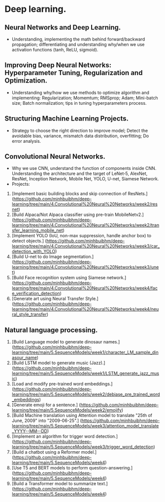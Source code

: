 # Deep learning.
## Neural Networks and Deep Learning.
- Understanding, implementing the math behind forward/backward propagation; differentiating and understanding why/when we use activation functions (tanh, ReLU, sigmoid).
## Improving Deep Neural Networks: Hyperparameter Tuning, Regularization and Optimization.
- Understanding why/how we use methods to optimize algorithm and implementing: Regularization; Momemtum; RMSprop; Adam; Mini-batch size; Batch normalization; tips in tuning hyperparameters process.
## Structuring Machine Learning Projects.
- Strategy to choose the right direction to improve model; Detect the avoidable bias, variance, mismatch data distribution, overfitting; Do error analysis.
## Convolutional Neural Networks.
- Why we use CNN, understand the function of components inside CNN. Understanding the architecture and the target of LeNet‑5, AlexNet, ResNet, Inception Network, Mobile Net, YOLO, U-net, Siamese Network.
- Projects:
1. [Implement basic building blocks and skip connection of ResNets.] (https://github.com/minhbuibhm/deep-learning/tree/main/4.Convolutional%20Neural%20Networks/week2/resnet)
2. [Build Alpaca/Not Alpaca classifier using pre-train MobileNetv2.] (https://github.com/minhbuibhm/deep-learning/tree/main/4.Convolutional%20Neural%20Networks/week2/transfer_learning_mobile_net)
3. [Implement YOLO (IoU, non-max suppression, handle anchor box) to detect objects.] (https://github.com/minhbuibhm/deep-learning/tree/main/4.Convolutional%20Neural%20Networks/week3/car_detection_with_YOLO)
4. [Build U-net to do Image segmentation.] (https://github.com/minhbuibhm/deep-learning/tree/main/4.Convolutional%20Neural%20Networks/week3/unet)
5. [Build Face recognition system using Siamese network.] (https://github.com/minhbuibhm/deep-learning/tree/main/4.Convolutional%20Neural%20Networks/week4/face_verification_detection)
6. [Generate art using Neural Transfer Style.] (https://github.com/minhbuibhm/deep-learning/tree/main/4.Convolutional%20Neural%20Networks/week4/neural_style_transfer)
## Natural language processing.
1. [Build Language model to generate dinosaur names.] (https://github.com/minhbuibhm/deep-learning/tree/main/5.SequenceModels/week1/character_LM_sample_dinasour_name)
2. [Build LSTM model to generate music (Jazz).] (https://github.com/minhbuibhm/deep-learning/tree/main/5.SequenceModels/week1/LSTM_generate_jazz_music)
3. [Load and modify pre-trained word embeddings.] (https://github.com/minhbuibhm/deep-learning/tree/main/5.SequenceModels/week2/debiase_pre_trained_word_embeddings)
4. [Generate emoji for a sentence.] (https://github.com/minhbuibhm/deep-learning/tree/main/5.SequenceModels/week2/emojify)
5. [Build Machine translation using Attention model to translate "25th of June, 2009" into "2009-06-25".] (https://github.com/minhbuibhm/deep-learning/tree/main/5.SequenceModels/week3/attention_model_translate_YYYY--MM--DD)
6. [Implement an algorithm for trigger word detection.] (https://github.com/minhbuibhm/deep-learning/tree/main/5.SequenceModels/week3/trigger_word_detection)
7. [Build a chatbot using a Reformer model.] (https://github.com/minhbuibhm/deep-learning/tree/main/5.SequenceModels/week4)
8. [Use T5 and BERT models to perform question-answering.] (https://github.com/minhbuibhm/deep-learning/tree/main/5.SequenceModels/week4)
9. [Build a Transformer model to summarize text.] (https://github.com/minhbuibhm/deep-learning/tree/main/5.SequenceModels/week4)
